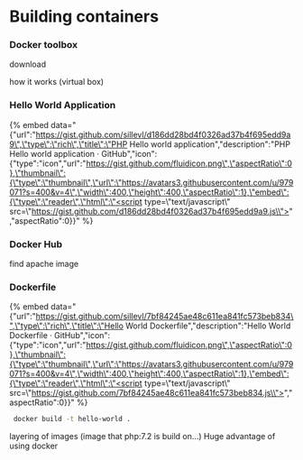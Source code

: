 # Building containers

### Docker toolbox



download

how it works \(virtual box\)



### Hello World Application

{% embed data="{\"url\":\"https://gist.github.com/sillevl/d186dd28bd4f0326ad37b4f695edd9a9\",\"type\":\"rich\",\"title\":\"PHP Hello world application\",\"description\":\"PHP Hello world application · GitHub\",\"icon\":{\"type\":\"icon\",\"url\":\"https://gist.github.com/fluidicon.png\",\"aspectRatio\":0},\"thumbnail\":{\"type\":\"thumbnail\",\"url\":\"https://avatars3.githubusercontent.com/u/979071?s=400&v=4\",\"width\":400,\"height\":400,\"aspectRatio\":1},\"embed\":{\"type\":\"reader\",\"html\":\"<script type=\\"text/javascript\\" src=\\"https://gist.github.com/d186dd28bd4f0326ad37b4f695edd9a9.js\\"></script>\",\"aspectRatio\":0}}" %}



### Docker Hub

find apache image



### Dockerfile

{% embed data="{\"url\":\"https://gist.github.com/sillevl/7bf84245ae48c611ea841fc573beb834\",\"type\":\"rich\",\"title\":\"Hello World Dockerfile\",\"description\":\"Hello World Dockerfile · GitHub\",\"icon\":{\"type\":\"icon\",\"url\":\"https://gist.github.com/fluidicon.png\",\"aspectRatio\":0},\"thumbnail\":{\"type\":\"thumbnail\",\"url\":\"https://avatars3.githubusercontent.com/u/979071?s=400&v=4\",\"width\":400,\"height\":400,\"aspectRatio\":1},\"embed\":{\"type\":\"reader\",\"html\":\"<script type=\\"text/javascript\\" src=\\"https://gist.github.com/7bf84245ae48c611ea841fc573beb834.js\\"></script>\",\"aspectRatio\":0}}" %}



```bash
 docker build -t hello-world .
```

 layering of images \(image that php:7.2 is build on...\) Huge advantage of using docker

